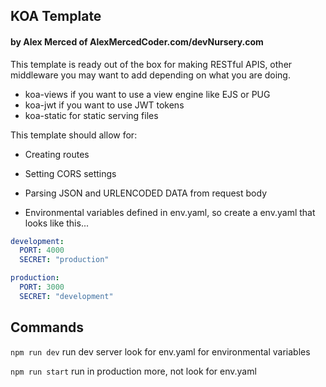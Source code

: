 ## KOA Template

#### by Alex Merced of AlexMercedCoder.com/devNursery.com

This template is ready out of the box for making RESTful APIS, other middleware you may want to add depending on what you are doing.

- koa-views if you want to use a view engine like EJS or PUG
- koa-jwt if you want to use JWT tokens
- koa-static for static serving files

This template should allow for:

- Creating routes
- Setting CORS settings
- Parsing JSON and URLENCODED DATA from request body

- Environmental variables defined in env.yaml, so create a env.yaml that looks like this...

```yaml
development:
  PORT: 4000
  SECRET: "production"

production:
  PORT: 3000
  SECRET: "development"
```

## Commands

```npm run dev``` run dev server look for env.yaml for environmental variables

```npm run start``` run in production more, not look for env.yaml